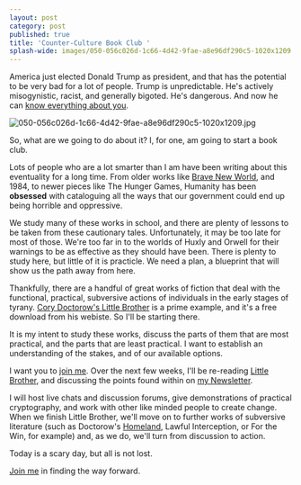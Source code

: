 ```yaml
---
layout: post
category: post
published: true
title: 'Counter-Culture Book Club '
splash-wide: images/050-056c026d-1c66-4d42-9fae-a8e96df290c5-1020x1209.jpg
---
```

America just elected Donald Trump as president, and that has the potential to be very bad for a lot of people. Trump is unpredictable. He's actively misogynistic, racist, and generally bigoted. He's dangerous. And now he can [know everything about you](http://boingboing.net/2016/11/09/a-madman-has-been-given-the-ke.html). 

![050-056c026d-1c66-4d42-9fae-a8e96df290c5-1020x1209.jpg]({{site.baseurl}}/images/050-056c026d-1c66-4d42-9fae-a8e96df290c5-1020x1209.jpg)


So, what are we going to do about it? I, for one, am going to start a book club. 

Lots of people who are a lot smarter than I am have been writing about this eventuality for a long time. From older works like [Brave New World](http://ajroach42.github.io/A-Brave-New-Podcast/), and 1984, to newer pieces like The Hunger Games, Humanity has been **obsessed** with cataloguing all the ways that our government could end up being horrible and oppressive. 

We study many of these works in school, and there are plenty of lessons to be taken from these cautionary tales. Unfortunately, it may be too late for most of those. We're too far in to the worlds of Huxly and Orwell for their warnings to be as effective as they should have been. There is plenty to study here, but little of it is practicle. We need a plan, a blueprint that will show us the path away from here. 

Thankfully, there are a handful of great works of fiction that deal with the functional, practical, subversive actions of individuals in the early stages of tyrany. [Cory Doctorow's Little Brother](http://craphound.com/littlebrother/download/) is a prime example, and it's a free download from his webiste. So I'll be starting there. 

It is my intent to study these works, discuss the parts of them that are most practical, and the parts that are least practical. I want to establish an understanding of the stakes, and of our available options. 

I want you to [join me](http://ajroach42.tinyletter.com). Over the next few weeks, I'll be re-reading [Little Brother](http://craphound.com/littlebrother/download/), and discussing the points found within on [my Newsletter](http://ajroach42.tinyletter.com). 

I will host live chats and discussion forums, give demonstrations of practical cryptography, and work with other like minded people to create change. When we finish Little Brother, we'll move on to further works of subversive literature (such as Doctorow's [Homeland](http://craphound.com/homeland/download/), Lawful Interception, or For the Win, for example) and, as we do, we'll turn from discussion to action. 

Today is a scary day, but all is not lost. 

[Join me](http://ajroach42.tinyletter.com) in finding the way forward.

